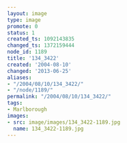 ```yaml
---
layout: image
type: image
promote: 0
status: 1
created_ts: 1092143835
changed_ts: 1372159444
node_id: 1189
title: '134_3422'
created: '2004-08-10'
changed: '2013-06-25'
aliases:
- "/2004/08/10/134_3422/"
- "/node/1189/"
permalink: "/2004/08/10/134_3422/"
tags:
- Marlborough
images:
- src: image/images/134_3422-1189.jpg
  name: 134_3422-1189.jpg
---
```



